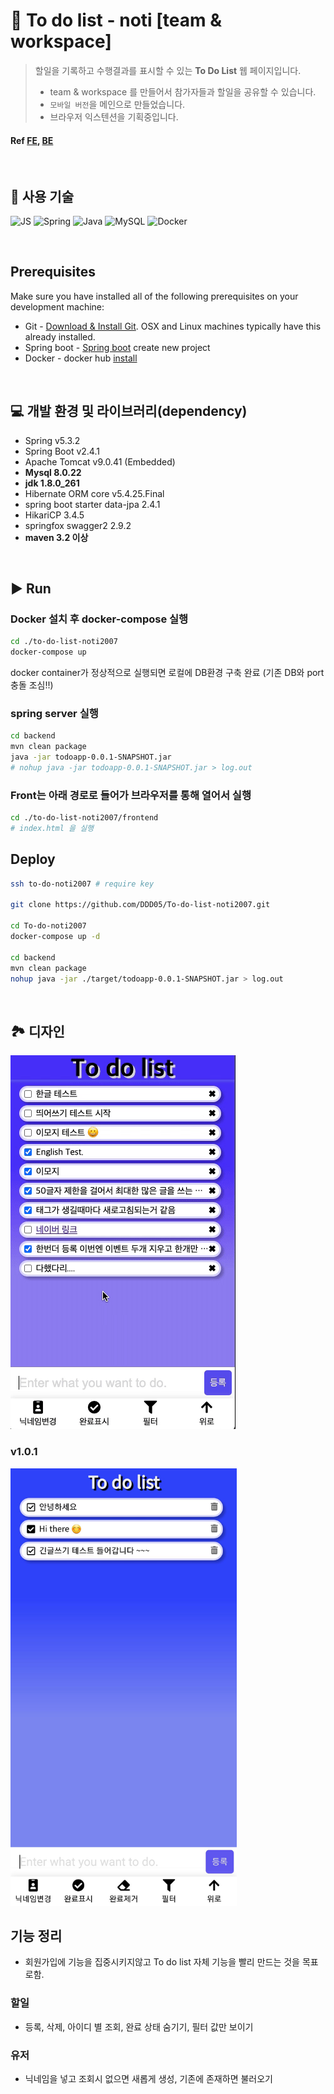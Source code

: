 # 📝 To do list - noti [team & workspace]

> 할일을 기록하고 수행결과를 표시할 수 있는 **To Do List** 웹 페이지입니다. <br>
> - team & workspace 를 만들어서 참가자들과 할일을 공유할 수 있습니다. 
> - `모바일 버전`을 메인으로 만들었습니다.
> - 브라우저 익스텐션을 기획중입니다. 

#### Ref [FE](./frontend/readme.md), [BE](./backend/readme.md)

<br>

## 🔨 사용 기술

![JS](https://img.shields.io/badge/JavaScript-F7DF1E?style=flat-square&logo=JavaScript&logoColor=black)
![Spring](https://img.shields.io/badge/Spring-6DB33F?style=flat-square&logo=Spring&logoColor=white)
![Java](https://img.shields.io/badge/Java-007396?style=flat-square&logo=Java&logoColor=white)
![MySQL](https://img.shields.io/badge/MySQL-4479A1?style=flat-square&logo=MySQL&logoColor=white)
![Docker](https://img.shields.io/badge/Docker-2496ED?style=flat-square&logo=Docker&logoColor=white)

<br>

## Prerequisites

Make sure you have installed all of the following prerequisites on your development machine:

-   Git - [Download & Install Git](https://git-scm.com/downloads). OSX and Linux machines typically have this already installed.
-   Spring boot - [Spring boot](https://start.spring.io/) create new project
-   Docker - docker hub [install](https://hub.docker.com/?overlay=onboarding)

<br>

## 💻 개발 환경 및 라이브러리(dependency)

-   Spring v5.3.2
-   Spring Boot v2.4.1
-   Apache Tomcat v9.0.41 (Embedded)
-   **Mysql 8.0.22**
-   **jdk 1.8.0_261**
-   Hibernate ORM core v5.4.25.Final
-   spring boot starter data-jpa 2.4.1
-   HikariCP 3.4.5
-   springfox swagger2 2.9.2
-   **maven 3.2 이상**

<br>

## ▶ Run

### Docker 설치 후 docker-compose 실행

```bash
cd ./to-do-list-noti2007
docker-compose up
```

docker container가 정상적으로 실행되면 로컬에 DB환경 구축 완료 (기존 DB와 port 충돌 조심!!)

### spring server 실행

```bash
cd backend
mvn clean package
java -jar todoapp-0.0.1-SNAPSHOT.jar
# nohup java -jar todoapp-0.0.1-SNAPSHOT.jar > log.out
```

### Front는 아래 경로로 들어가 브라우저를 통해 열어서 실행

```bash
cd ./to-do-list-noti2007/frontend
# index.html 을 실행
```

## Deploy

```bash
ssh to-do-noti2007 # require key

git clone https://github.com/DDD05/To-do-list-noti2007.git

cd To-do-noti2007
docker-compose up -d

cd backend
mvn clean package
nohup java -jar ./target/todoapp-0.0.1-SNAPSHOT.jar > log.out
```

<br>

## 🏞 디자인

![메인 화면](./frontend/assets/feature-guide.gif)

### v1.0.1 
<img src="./frontend/assets/v1.0.1.jpeg" alt="v1.0.1" height="700">

<br>

## 기능 정리

-   회원가입에 기능을 집중시키지않고 To do list 자체 기능을 빨리 만드는 것을 목표로함.

### 할일

-   등록, 삭제, 아이디 별 조회, 완료 상태 숨기기, 필터 값만 보이기

### 유저

-   닉네임을 넣고 조회시 없으면 새롭게 생성, 기존에 존재하면 불러오기
